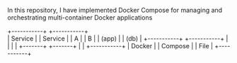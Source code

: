 In this repository, I have implemented Docker Compose for managing and orchestrating multi-container Docker applications


 


+-----------+       +-----------+                                                       
|  Service  |       |  Service  |
|    A      |       |    B      |
|  (app)    |       |  (db)     |
+-----------+       +-----------+
      |                   |
      |                   |
      +-------+   +-------+
              |   |
        +-----------+
        |  Docker   |
        |  Compose  |
        |   File    |
        +-----------+




























